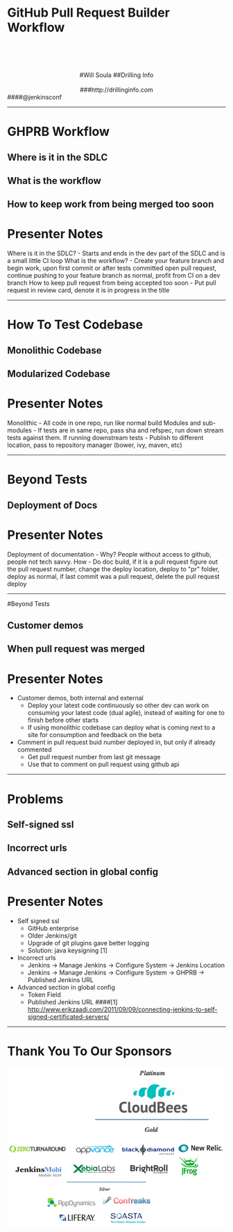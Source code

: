 # GitHub Pull Request Builder<br> Workflow
<br><br><br>
<center>
#Will Soula
##Drilling Info<br><br>
###http://drillinginfo.com<br>
</center>
####@jenkinsconf

---

# GHPRB Workflow

## Where is it in the SDLC
## What is the workflow
## How to keep work from being merged too soon

# Presenter Notes

Where is it in the SDLC? - Starts and ends in the dev part of the SDLC and is a small little CI loop
What is the workflow? - Create your feature branch and begin work, upon first commit or after tests committed open pull request, continue pushing to your feature branch as normal, profit from CI on a dev branch
How to keep pull request from being accepted too soon - Put pull request in review card, denote it is in progress in the title

---

# How To Test Codebase

## Monolithic Codebase
## Modularized Codebase

# Presenter Notes

Monolithic - All code in one repo, run like normal build
Modules and sub-modules - If tests are in same repo, pass sha and refspec, run down stream tests against them.  If running downstream tests - Publish to different location, pass to repository manager (bower, ivy, maven, etc)

---

# Beyond Tests

## Deployment of Docs

# Presenter Notes

Deployment of documentation - Why?  People without access to github, people not tech savvy.  How - Do doc build, if it is a pull request figure out the pull request number, change the deploy location, deploy to "pr" folder, deploy as normal, if last commit was a pull request, delete the pull request deploy

---

#Beyond Tests

## Customer demos
## When pull request was merged

# Presenter Notes

- Customer demos, both internal and external
    - Deploy your latest code continuously so other dev can work on consuming your latest code (dual agile), instead of waiting for one to finish before other starts
    - If using monolithic codebase can deploy what is coming next to a site for consumption and feedback on the beta
- Comment in pull request buid number deployed in, but only if already commented
    - Get pull request number from last git message
    - Use that to comment on pull request using github api

---

# Problems

## Self-signed ssl
## Incorrect urls
## Advanced section in global config

# Presenter Notes

- Self signed ssl
    - GitHub enterprise
    - Older Jenkins/git
    - Upgrade of git plugins gave better logging
    - Solution: java keysigning [1]
- Incorrect urls
    - Jenkins -> Manage Jenkins -> Configure System -> Jenkins Location
    - Jenkins -> Manage Jenkins -> Configure System -> GHPRB -> Published Jenkins URL
- Advanced section in global config
    - Token Field
    - Published Jenkins URL
####[1] http://www.erikzaadi.com/2011/09/09/connecting-jenkins-to-self-signed-certificated-servers/

---

# Thank You To Our Sponsors
![top](juc-theme/images/end-image-top.jpg)![bottom](juc-theme/images/end-image-bottom.jpg)
